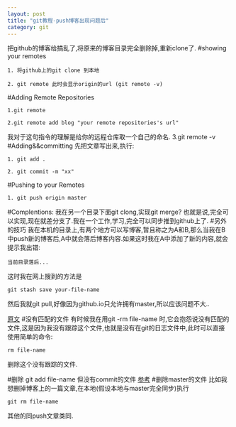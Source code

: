 ```yaml
---
layout: post
title: "git教程-push博客出现问题后"
category: git
---
```


把github的博客给搞乱了,将原来的博客目录完全删除掉,重新clone了.
#showing your remotes


	1. 将github上的git clone 到本地

	2. git remote 此时会显示origin的url (git remote -v)

#Adding Remote Repositories

	1.git remote

	2.git remote add blog "your remote repositories's url"
我对于这句指令的理解是给你的远程仓库取一个自己的命名.
	3.git remote -v
#Adding&&committing
 先把文章写出来,执行:

	1. git add .

	2. git commit -m "xx"

#Pushing to your Remotes

	1. git push origin master

#Complentions:
我在另一个目录下面git clong,实现git merge?
也就是说,完全可以实现,现在就差分支了.我在一个工作,学习,完全可以同步推到github上了.
#另外的技巧
我在本机的目录上,有两个地方可以写博客,暂且称之为A和B,那么当我在B中push新的博客后,A中就会落后博客内容.如果这时我在A中添加了新的内容,就会提示我出错:

	当前目录落后...

这时我在网上搜到的方法是

	git stash save your-file-name

然后我就git pull,好像因为github.io只允许拥有master,所以应该问题不大..

[原文](http://stackoverflow.com/questions/22424142/error-your-local-changes-to-the-following-files-would-be-overwritten-by-checkou)
#没有匹配的文件
有时候我在用git -rm file-name 时,它会抱怨说没有匹配的文件,这是因为我没有跟踪这个文件,也就是没有在git的日志文件中,此时可以直接使用简单的命令:

	rm file-name

删除这个没有跟踪的文件.

#删除 git add file-name 但没有commit的文件
[参考](http://stackoverflow.com/questions/348170/undo-git-add-before-commit)
#删除master的文件
比如我想删掉博客上的一篇文章,在本地(假设本地与master完全同步)执行

	git rm file-name

其他的同push文章类同.
